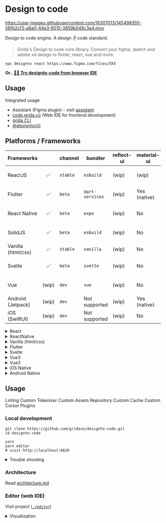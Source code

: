 # Design to code

https://user-images.githubusercontent.com/16307013/145498355-58fb2cf3-a6a0-44a3-8515-3859b048c3a4.mov

Design to code engine. A design ✌️ code standard.

> Grida's Design to code core library. Convert your figma, sketch and adobe xd design to flutter, react, vue and more.

```
npx designto react https://www.figma.com/files/XXX
```

**Or.. [👩‍💻 Try designto-code from browser IDE](https://code.grida.co)**

## Usage

Integrated usage

- Assistant (Figma plugin) - visit [assistant](https://github.com/gridaco/assistant)
- [code.grida.co](https://code.grida.co) (Web IDE for frontend development)
- [grida CLI](https://github.com/gridaco/cli)
- [@designto/cli](./cli)

## Platforms / Frameworks

| **Frameworks**     |       | channel  | bundler         | reflect-ui | material-ui  | tailwind | packager               |
| ------------------ | :---: | -------- | --------------- | ---------- | ------------ | -------- | ---------------------- |
| ReactJS            |  ✅   | `stable` | `esbuild`       | (wip)      | (wip)        | (wip)    | `npm`, `local`, `git`  |
| Flutter            |  ✅   | `beta`   | `dart-services` | (wip)      | Yes (native) | No       | `pub`, `local`, `git`  |
| React Native       |  ✅   | `beta`   | `expo`          | (wip)      | No           | No       | `expo`, `local`, `git` |
| SolidJS            |  ✅   | `beta`   | `esbuild`       | (wip)      | No           | (wip)    | `npm`, `local`, `git`  |
| Vanilla (html/css) |  ✅   | `stable` | `vanilla`       | (wip)      | No           | (wip)    | `local`, `cdn`         |
| Svelte             |  ✅   | `beta`   | `svelte`        | (wip)      | No           | (wip)    | `npm`, `local`, `git`  |
| Vue                | (wip) | `dev`    | `vue`           | (wip)      | No           | (wip)    | `npm`, `local`, `git`  |
| Android (Jetpack)  | (wip) | `dev`    | Not supported   | (wip)      | Yes (native) | No       | `local`, `git`         |
| iOS (SwiftUI)      | (wip) | `dev`    | Not supported   | (wip)      | No           | No       | `local`, `git`         |

<details>
<summary>React</summary>

| **ReactJS**         |       |
| ------------------- | :---: |
| `styled-components` |  ✅   |
| `@emotion/styled`   |  ✅   |
| css-modules         |  ✅   |
| inline-css          |  ✅   |
| `@mui/material`     | (wip) |
| breakpoints         | (wip) |
| components          | (wip) |

</details>

<details>
<summary>ReactNative</summary>

| **ReactNative**                |       |
| ------------------------------ | :---: |
| `StyleSheet`                   |  ✅   |
| `styled-components/native`     |  ✅   |
| `@emotion/native`              |  ✅   |
| `react-native-linear-gradient` | (wip) |
| `react-native-svg`             | (wip) |
| `expo`                         | (wip) |

</details>

<details>
<summary>Vanilla (html/css)</summary>

| **Vanilla** |               |
| ----------- | :-----------: |
| reflect-ui  | right-aligned |
| css         |      ✅       |
| scss        |   are neat    |

</details>

<details>
<summary>Flutter</summary>

| **Flutter** |       |
| ----------- | :---: |
| material    |  ✅   |
| cupertino   | (wip) |
| reflect-ui  | (wip) |

</details>

<details>
<summary>Svelte</summary>

| **Svelte**          |       |
| ------------------- | :---: |
| `styled-components` |  ✅   |
| `@mui/material`     | (wip) |

</details>

<details>
<summary>Vue3</summary>

| **Vue**             |       |
| ------------------- | :---: |
| `styled-components` |  ✅   |
| `@mui/material`     | (wip) |

</details>

<details>
<summary>Vue3</summary>
| **Solid**                 |     |
| ------------------------- | :-: |
| `solid-styled-components` | ✅  |
| `inline-css`              | ✅  |

</details>

<details>
<summary>iOS Native</summary>

| **iOS** |       |
| ------- | :---: |
| SwiftUI | (wip) |

</details>

<details>
<summary>Android Native</summary>

| **Android**     |       |
| --------------- | :---: |
| Jetpack Compose | (wip) |

</details>

## Usage

Linting
Custom Tokenizer
Custom Assets Repository
Custom Cache
Custom Cursor
Plugins

### Local development

```
git clone https://github.com/gridaco/designto-code.git
cd designto-code

yarn
yarn editor
# visit http://localhost:6626
```

<details>
<summary>Trouble shooting</summary>

- update pulling - `git submodule update --init --recursive`

</details>

### Architecture

Read [architecture.md](./architecture.md)

### Editor (web IDE)

Visit project ([`./editor`](./editor/))

<details>
<summary>Visualization</summary>

![](./branding/shot-1.png)

![](./branding/shot-1.png)

![](./branding/shot-2.png)

![](./branding/shot-3.png)

![](./branding/shot-4.png)

![](./branding/shot-5.png)

![Grida's design to code. design node visualization snapshot](./branding/example-visualization-design-nodes.png)

</details>
